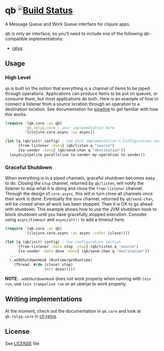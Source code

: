 # qb [![Build Status][1]][2]

A Message Queue and Work Queue interface for clojure apps.

qb is only an interface, so you'll need to include one of the following qb-compatible implementations:

- [relyq](https://github.com/Rafflecopter/clj-relyq)

## Usage

### High Level

`qb` is built on the notion that everything is a channel of items to be piped through operations. Applications can produce items to be put on queues, or consume them, but most applications do both. Here is an example of how to connect a listener from a source location through an operation to a destination location. See documentation for [pipeline](http://clojure.github.io/core.async/#clojure.core.async/pipeline) to get familiar with how this works.

```clojure
(require '[qb.core :as qb]
         'qb.relyq.core ; your implementation here
         '[clojure.core.async :as async])

(let [q (qb/init! config) ; See each implementation's Configuration section
      {from-listener :data} (qb/listen q "source")
      {to-sender :data} (qb/send-chan q "destination")]
  (async/pipeline parallelism to-sender my-operation to-sender))
```

### Graceful Shutdown

When everything is in a piped channels, graceful shutdown becomes easy to do. Closing the `stop` channel, returned by `qb/listen`, will notify the listener to stop what it is doing and close the `from-listener` channel. Through the design of `core.async`, this will in turn close all channels once their work is done. Eventually the `done` channel, returned by `qb/send-chan`, will be closed when all work has been stopped. Then it is OK to go ahead with shutdown. This example shows how to use the JVM shutdown hook to block shutdown until you have gracefully stopped execution. Consider using `async/timeout` and `async/alt!!` to add a timeout here.

```clojure
(require '[qb.core :as qb]
         '[clojure.core.async :as async :refer (close!)])

(let [q (qb/init! config) ; See Configuration section
      {from-listener :data stop :stop} (qb/listen q "source")
      {to-sender :data done :done} (qb/send-chan q "destination")]
  ...
  (.addShutdownHook (Runtime/getRuntime)
    (Thread. #(do (close! stop)
                  (<!! done)))))
```

**NOTE**: `.addShutdownHook` does not work properly when running with `lein run`, use `lein trampoline run` or an uberjar to work properly.

## Writing implementations

At the moment, check out the documentation in `qb.core` and look at `qb.relyq.core` in [clj-relyq](https://github.com/Rafflecopter/clj-relyq).

## License

See [LICENSE](https://github.com/Rafflecopter/clj-qb/blob/master/LICENSE) file


[1]: https://travis-ci.org/Rafflecopter/clj-qb.png?branch=master
[2]: http://travis-ci.org/Rafflecopter/clj-qb